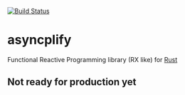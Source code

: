 [![Build Status](https://travis-ci.org/danylaporte/rust-asyncplify.svg?branch=master)](https://travis-ci.org/danylaporte/rust-asyncplify)

# asyncplify
Functional Reactive Programming library (RX like) for [Rust](https://github.com/rust-lang/rust)

## Not ready for production yet

